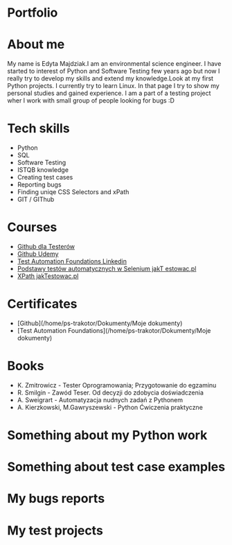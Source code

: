 # Portfolio
# About me
My name is Edyta Majdziak.I am an environmental science engineer. I have started to interest of Python and Software Testing few years ago but now I really try to develop my skills and extend my knowledge.Look at my first Python projects. I currently try to learn Linux. In that page I try to show my personal studies and gained experience. I am a part of a testing project wher I work with small group of people looking for bugs :D
# Tech skills
- Python
- SQL
- Software Testing
- ISTQB knowledge
- Creating test cases
- Reporting bugs
- Finding uniqe CSS Selectors and xPath
- GIT / GIThub
# Courses
- [Github dla Testerów](https://jaktestowac.pl/git/)
- [Github Udemy](https://www.udemy.com/course/kurs-git-i-github-od-podstaw/learn/lecture/14058733?start=0#overview)
- [Test Automation Foundations Linkedin](https://www.linkedin.com/learning/test-automation-foundations/build-a-foundation-of-test-automation)
- [Podstawy testów automatycznych w Selenium jakT                                                                                       estowac.pl](https://jaktestowac.pl/automaty/)
- [XPath jakTestowac.pl](https://jaktestowac.pl/xpath/)


# Certificates
- [Github](/home/ps-trakotor/Dokumenty/Moje dokumenty)
- [Test Automation Foundations](/home/ps-trakotor/Dokumenty/Moje dokumenty)


# Books
- K. Zmitrowicz - Tester Oprogramowania; Przygotowanie do egzaminu
- R. Smilgin - Zawód Teser. Od decyzji do zdobycia doświadczenia
- A. Sweigrart - Automatyzacja nudnych zadań z Pythonem
- A. Kierzkowski, M.Gawryszewski - Python Ćwiczenia praktyczne

# Something about my Python work
# Something about test case examples
# My bugs reports
# My test projects
